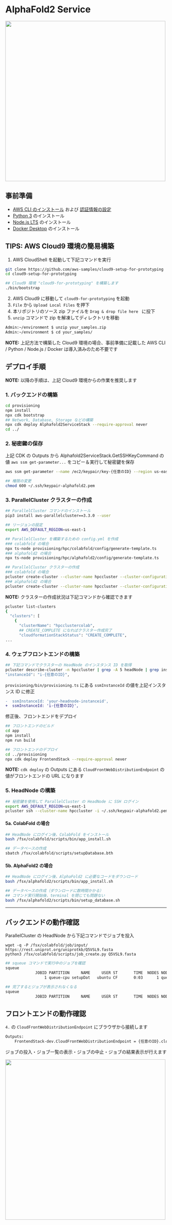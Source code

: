 # AlphaFold2 Service

<img src="doc/architecture.png" width=500>

## 事前準備

- [AWS CLI のインストール](https://docs.aws.amazon.com/ja_jp/cli/latest/userguide/install-cliv2.html) および [認証情報の設定](https://docs.aws.amazon.com/ja_jp/cli/latest/userguide/cli-configure-files.html)
- [Python 3](https://www.python.org/about/) のインストール
- [Node.js LTS](https://nodejs.org/en/) のインストール
- [Docker Desktop](https://www.docker.com/products/docker-desktop/) のインストール

## TIPS: AWS Cloud9 環境の簡易構築

1. AWS CloudShell を起動して下記コマンドを実行

```sh
git clone https://github.com/aws-samples/cloud9-setup-for-prototyping
cd cloud9-setup-for-prototyping

## Cloud9 環境 "cloud9-for-prototyping" を構築します
./bin/bootstrap
```

2. AWS Cloud9 に移動して `cloud9-for-prototyping` を起動
3. `File` から `Upload Local Files` を押下
4. 本リポジトリのソース zip ファイルを `Drag & drop file here ` に投下
5. `unzip` コマンドで zip を解凍してディレクトリを移動

```sh
Admin:~/environment $ unzip your_samples.zip
Admin:~/environment $ cd your_samples/
```

**NOTE:** 上記方法で構築した Cloud9 環境の場合、事前準備に記載した AWS CLI / Python / Node.js / Docker は導入済みのため不要です

## デプロイ手順

**NOTE:** 以降の手順は、上記 Cloud9 環境からの作業を推奨します

### 1. バックエンドの構築

```sh
cd provisioning
npm install
npx cdk bootstrap
## Network, Database, Storage などの構築
npx cdk deploy Alphafold2ServiceStack --require-approval never
cd ../
```

### 2. 秘密鍵の保存

上記 CDK の Outputs から Alphafold2ServiceStack.GetSSHKeyCommand の値 `aws ssm get-parameter...` をコピー＆実行して秘密鍵を保存

```sh
aws ssm get-parameter --name /ec2/keypair/key-{任意のID} --region us-east-1 --with-decryption --query Parameter.Value --output text > ~/.ssh/keypair-alphafold2.pem

## 権限の変更
chmod 600 ~/.ssh/keypair-alphafold2.pem
```

### 3. ParallelCluster クラスターの作成

```sh
## ParallelCluster コマンドのインストール
pip3 install aws-parallelcluster==3.3.0 --user

## リージョンの設定
export AWS_DEFAULT_REGION=us-east-1

## ParallelCluster を構築するための config.yml を作成
### colabfold の場合
npx ts-node provisioning/hpc/colabfold/config/generate-template.ts
### alphafold2 の場合
npx ts-node provisioning/hpc/alphafold2/config/generate-template.ts

## ParallelCluster クラスターの作成
### colabfold の場合
pcluster create-cluster --cluster-name hpccluster --cluster-configuration provisioning/hpc/colabfold/config/config.yml
### alphafold2 の場合
pcluster create-cluster --cluster-name hpccluster --cluster-configuration provisioning/hpc/alphafold2/config/config.yml
```

**NOTE:** クラスターの作成状況は下記コマンドから確認できます

```sh
pcluster list-clusters
{
  "clusters": [
    {
      "clusterName": "hpcclustercolab",
      ## CREATE_COMPLETE になればクラスター作成完了
      "cloudformationStackStatus": "CREATE_COMPLETE",
...
```

### 4. ウェブフロントエンドの構築

```sh
## 下記コマンドでクラスターの HeadNode のインスタンス ID を取得
pcluster describe-cluster -n hpccluster | grep -A 5 headNode | grep instanceId
"instanceId": "i-{任意のID}",
```

`provisioning/bin/provisioning.ts` にある `ssmInstanceId` の値を上記インスタンス ID に修正

```diff
-  ssmInstanceId: 'your-headnode-instanceid',
+  ssmInstanceId: 'i-{任意のID}',
```

修正後、フロントエンドをデプロイ

```sh
## フロントエンドのビルド
cd app
npm install
npm run build

## フロントエンドのデプロイ
cd ../provisioning
npx cdk deploy FrontendStack --require-approval never
```

**NOTE:** `cdk deploy` の Outputs にある `CloudFrontWebDistributionEndpoint` の値がフロントエンドの URL になります

### 5. HeadNode の構築

```sh
## 秘密鍵を使用して ParallelCluster の HeadNode に SSH ログイン
export AWS_DEFAULT_REGION=us-east-1
pcluster ssh --cluster-name hpccluster -i ~/.ssh/keypair-alphafold2.pem
```

#### 5a. ColabFold の場合

```sh
## HeadNode にログイン後、ColabFold をインストール
bash /fsx/colabfold/scripts/bin/app_install.sh

## データベースの作成
sbatch /fsx/colabfold/scripts/setupDatabase.bth
```

#### 5b. AlphaFold2 の場合

```sh
## HeadNode にログイン後、AlphaFold2 に必要なコードをダウンロード
bash /fsx/alphafold2/scripts/bin/app_install.sh

## データベースの作成（ダウンロードに数時間かかる）
## コマンド実行開始後、terminal を閉じても問題ない
bash /fsx/alphafold2/scripts/bin/setup_database.sh
```

---

## バックエンドの動作確認

ParallelCluster の HeadNode から下記コマンドでジョブを投入

```
wget -q -P /fsx/colabfold/job/input/ https://rest.uniprot.org/uniprotkb/Q5VSL9.fasta
python3 /fsx/colabfold/scripts/job_create.py Q5VSL9.fasta
```

```sh
## squeue コマンドで実行中のジョブを確認
squeue
             JOBID PARTITION     NAME     USER ST       TIME  NODES NODELIST(REASON)
                 1 queue-cpu setupDat   ubuntu CF       0:03      1 queue-cpu-dy-x2iedn16xlarge-1
```

```sh
## 完了するとジョブが表示されなくなる
squeue
             JOBID PARTITION     NAME     USER ST       TIME  NODES NODELIST(REASON)
```

## フロントエンドの動作確認

`4.` の `CloudFrontWebDistributionEndpoint` にブラウザから接続します

```sh
Outputs:
    FrontendStack-dev.CloudFrontWebDistributionEndpoint = {任意のID}.cloudfront.net
```

ジョブの投入・ジョブ一覧の表示・ジョブの中止・ジョブの結果表示が行えます

<img src="doc/webui.png" width=500>
